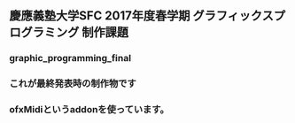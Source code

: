 ## 慶應義塾大学SFC 2017年度春学期 グラフィックスプログラミング 制作課題
### graphic_programming_final
### これが最終発表時の制作物です
### ofxMidiというaddonを使っています。
